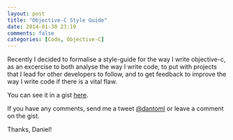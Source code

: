 ```yaml
---
layout: post
title: "Objective-C Style Guide"
date: 2014-01-30 23:19
comments: false
categories: [Code, Objective-C]
---
```


Recently I decided to formalise a style-guide for the way I write objective-c, as an excercise to both analyse the way I write code, to put with projects that I lead for other developers to follow, and to get feedback to improve the way I write code if there is a vital flaw.

You can see it in a gist [here](https://gist.github.com/DanielTomlinson/8722309).

If you have any comments, send me a tweet [@dantoml](http://twitter.com/DanToml) or leave a comment on the gist.


Thanks,
Daniel!
